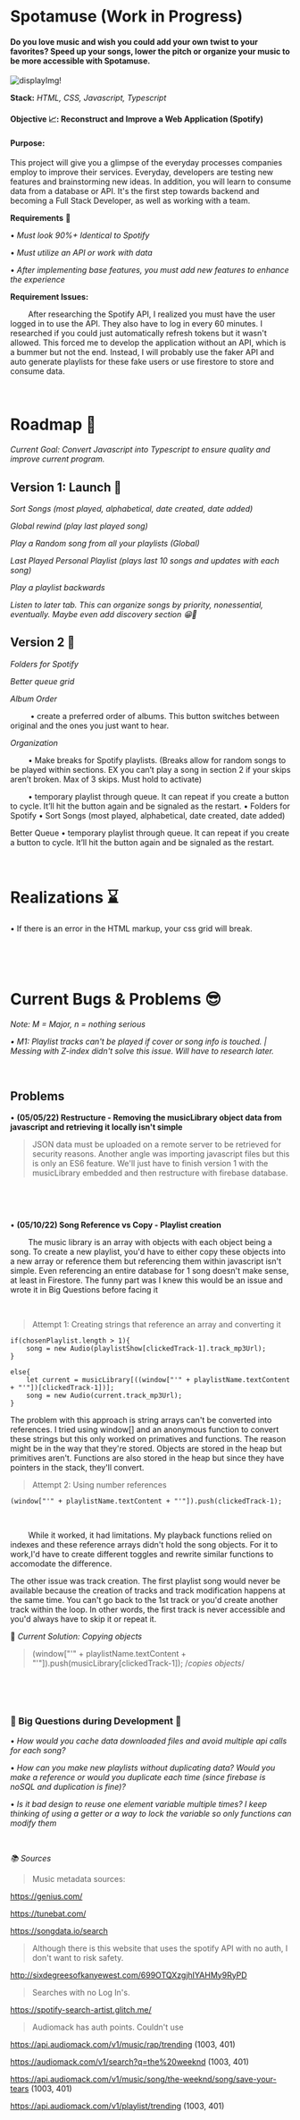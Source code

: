 # Spotamuse (Work in Progress)   
#### Do you love music and wish you could add your own twist to your favorites? Speed up your songs, lower the pitch or organize your music to be more accessible with Spotamuse.

![displayImg!](Designs/spotaProgress.png)

**Stack:** *HTML, CSS, Javascript, Typescript*

#### **Objective 📈:** **Reconstruct and Improve a Web Application (Spotify)**

#### **Purpose:** 

This project will give you a glimpse of the everyday processes companies employ to improve their services. Everyday, developers are 
testing new features and brainstorming new ideas. In addition, you will learn to consume data from a database or API. It's the first step towards backend and becoming a Full Stack Developer, as well as working with a team. 

**Requirements** 🚦

• *Must look 90%+ Identical to Spotify*

• *Must utilize an API or work with data*

• *After implementing base features, you must add new features to enhance the experience*

**Requirement Issues:** 

&emsp; &emsp;After researching the Spotify API, I realized you must have the user logged in to use the API. They also have to log in every 60 minutes. I researched if you could just automatically refresh tokens but it wasn't allowed. 
This forced me to develop the application without an API, which is a bummer but not the end. Instead, I will probably use the faker API and auto generate playlists for these fake users or use firestore to store and consume data.

&nbsp;

# Roadmap 📜
*Current Goal: Convert Javascript into Typescript to ensure quality and improve current program.*

## Version 1: Launch 🌌

*Sort Songs (most played, alphabetical, date created, date added)*

*Global rewind (play last played song)*

*Play a Random song from all your playlists (Global)*

*Last Played Personal Playlist (plays last 10 songs and updates with each song)*

*Play a playlist backwards*

*Listen to later tab. This can organize songs by priority, nonessential, eventually. Maybe even add discovery section 😁🤝*


## Version 2 🌌

*Folders for Spotify*

*Better queue grid*

*Album Order*

&emsp; &emsp; • create a preferred order of albums. This button switches between original and the ones you just want to hear. 

*Organization*

&emsp; &emsp;• Make breaks for Spotify playlists. (Breaks allow for random songs to be played within sections. EX you can’t play a song in section 2 if your skips aren’t broken. Max of 3 skips. Must hold to activate)

&emsp; &emsp;• temporary playlist through queue. It can repeat if you create a button to cycle. It’ll hit the button again and be signaled as the restart.
• Folders for Spotify 
• Sort Songs (most played, alphabetical, date created, date added)


Better Queue
• temporary playlist through queue. It can repeat if you create a button to cycle. It’ll hit the button again and be signaled as the restart.

&nbsp;

# Realizations ⌛️

• If there is an error in the HTML markup, your css grid will break. 

&nbsp;

&nbsp;

# Current Bugs & Problems 😎

*Note: M = Major, n = nothing serious*

*• M1: Playlist tracks can't be played if cover or song info is touched. | Messing with Z-index didn't solve this issue. Will have to research later.* 


&nbsp;

## Problems

• **(05/05/22) Restructure - Removing the musicLibrary object data from javascript and retrieving it locally isn't simple**

>JSON data must be uploaded on a remote server to be retrieved for security reasons. Another angle was importing javascript files but this is only an ES6 feature. We'll just have to finish version 1 with the musicLibrary embedded and then restructure with firebase database.

&nbsp;

&nbsp;


• **(05/10/22) Song Reference vs Copy - Playlist creation**

&emsp; &emsp;The music library is an array with objects with each object being a song. To create a new playlist, you'd have to either copy these objects into a new array or reference them but referencing them within javascript isn't simple. Even referencing an entire database for 1 song doesn't make sense, at least in Firestore. The funny part was I knew this would be an issue and wrote it in Big Questions before facing it

&nbsp;

>Attempt 1: Creating strings that reference an array and converting it

    if(chosenPlaylist.length > 1){
        song = new Audio(playlistShow[clickedTrack-1].track_mp3Url);
    }

    else{
        let current = musicLibrary[((window["'" + playlistName.textContent + "'"])[clickedTrack-1])];
        song = new Audio(current.track_mp3Url);
    }

The problem with this approach is string arrays can't be converted into references. I tried using window[] and an anonymous function to convert these strings but this only worked on primatives and functions. The reason might be in the way that they're stored. Objects are stored in the heap but primitives aren't. Functions are also stored in the heap but since they have pointers in the stack, they'll convert. 


>Attempt 2: Using number references

    (window["'" + playlistName.textContent + "'"]).push(clickedTrack-1);

&nbsp;


&emsp; &emsp;While it worked, it had limitations. My playback functions relied on indexes and these reference arrays didn't hold the song objects. For it to work,I'd have to create different toggles and rewrite similar functions to accomodate the difference. 

The other issue was track creation. The first playlist song would never be available because the creation of tracks and track modification happens at the same time. You can't go back to the 1st track or you'd create another track within the loop. In other words, the first track is never accessible and you'd  always have to skip it or repeat it. 


🔑 *Current Solution: Copying objects*
>(window["'" + playlistName.textContent + "'"]).push(musicLibrary[clickedTrack-1]);      /*copies objects*/


&nbsp;


&nbsp;


### 🔱 Big Questions during Development 🔧

• *How would you cache data downloaded files and avoid multiple api calls for each song?*

• *How can you make new playlists without duplicating data? Would you make a reference or would you duplicate each time (since firebase is noSQL and duplication is fine)?*

• *Is it bad design to reuse one element variable multiple times? I keep thinking of using a getter or a way to lock the variable so only functions can modify them*


&nbsp;

*📚 Sources*


>Music metadata sources:

https://genius.com/

https://tunebat.com/

https://songdata.io/search
        
        
>Although there is this website that uses the spotify API with no auth, I don't want to risk safety. 

http://sixdegreesofkanyewest.com/699OTQXzgjhIYAHMy9RyPD


>Searches with no Log In's.

https://spotify-search-artist.glitch.me/


>Audiomack has auth points. Couldn't use


https://api.audiomack.com/v1/music/rap/trending (1003, 401)

https://audiomack.com/v1/search?q=the%20weeknd (1003, 401)

https://api.audiomack.com/v1/music/song/the-weeknd/song/save-your-tears (1003, 401)

https://api.audiomack.com/v1/playlist/trending (1003, 401)

